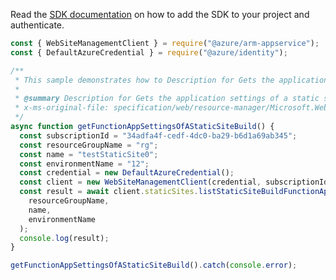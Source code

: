 Read the [SDK documentation](https://github.com/Azure/azure-sdk-for-js/blob/%40azure%2Farm-appservice_12.0.0/sdk/appservice/arm-appservice/README.md) on how to add the SDK to your project and authenticate.

```javascript
const { WebSiteManagementClient } = require("@azure/arm-appservice");
const { DefaultAzureCredential } = require("@azure/identity");

/**
 * This sample demonstrates how to Description for Gets the application settings of a static site build.
 *
 * @summary Description for Gets the application settings of a static site build.
 * x-ms-original-file: specification/web/resource-manager/Microsoft.Web/stable/2021-03-01/examples/ListStaticSiteBuildFunctionAppSettings.json
 */
async function getFunctionAppSettingsOfAStaticSiteBuild() {
  const subscriptionId = "34adfa4f-cedf-4dc0-ba29-b6d1a69ab345";
  const resourceGroupName = "rg";
  const name = "testStaticSite0";
  const environmentName = "12";
  const credential = new DefaultAzureCredential();
  const client = new WebSiteManagementClient(credential, subscriptionId);
  const result = await client.staticSites.listStaticSiteBuildFunctionAppSettings(
    resourceGroupName,
    name,
    environmentName
  );
  console.log(result);
}

getFunctionAppSettingsOfAStaticSiteBuild().catch(console.error);
```
